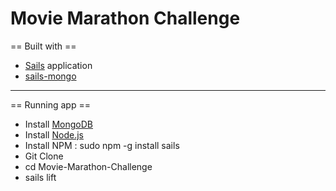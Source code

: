 Movie Marathon Challenge
========================

== Built with ==

* [Sails](http://sailsjs.org) application
* [sails-mongo](https://github.com/balderdashy/sails-mongo)

----

== Running app ==

* Install [MongoDB](https://www.mongodb.org/)
* Install [Node.js](http://nodejs.org/)
* Install NPM : sudo npm -g install sails
* Git Clone
* cd Movie-Marathon-Challenge
* sails lift

